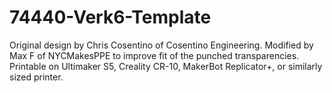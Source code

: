 # 74440-Verk6-Template

Original design by Chris Cosentino of Cosentino Engineering.
Modified by Max F of NYCMakesPPE to improve fit of the punched transparencies.
Printable on Ultimaker S5, Creality CR-10, MakerBot Replicator+, or similarly sized printer.
